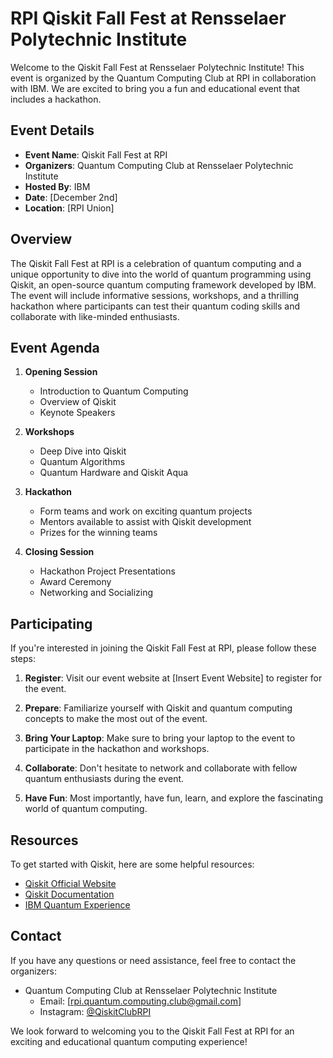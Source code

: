 # RPI Qiskit Fall Fest at Rensselaer Polytechnic Institute

Welcome to the Qiskit Fall Fest at Rensselaer Polytechnic Institute! This event is organized by the Quantum Computing Club at RPI in collaboration with IBM. We are excited to bring you a fun and educational event that includes a hackathon.

## Event Details

- **Event Name**: Qiskit Fall Fest at RPI
- **Organizers**: Quantum Computing Club at Rensselaer Polytechnic Institute
- **Hosted By**: IBM
- **Date**: [December 2nd]
- **Location**: [RPI Union]

## Overview

The Qiskit Fall Fest at RPI is a celebration of quantum computing and a unique opportunity to dive into the world of quantum programming using Qiskit, an open-source quantum computing framework developed by IBM. The event will include informative sessions, workshops, and a thrilling hackathon where participants can test their quantum coding skills and collaborate with like-minded enthusiasts.

## Event Agenda

1. **Opening Session**
   - Introduction to Quantum Computing
   - Overview of Qiskit
   - Keynote Speakers

2. **Workshops**
   - Deep Dive into Qiskit
   - Quantum Algorithms
   - Quantum Hardware and Qiskit Aqua

3. **Hackathon**
   - Form teams and work on exciting quantum projects
   - Mentors available to assist with Qiskit development
   - Prizes for the winning teams

4. **Closing Session**
   - Hackathon Project Presentations
   - Award Ceremony
   - Networking and Socializing

## Participating

If you're interested in joining the Qiskit Fall Fest at RPI, please follow these steps:

1. **Register**: Visit our event website at [Insert Event Website] to register for the event.

2. **Prepare**: Familiarize yourself with Qiskit and quantum computing concepts to make the most out of the event.

3. **Bring Your Laptop**: Make sure to bring your laptop to the event to participate in the hackathon and workshops.

4. **Collaborate**: Don't hesitate to network and collaborate with fellow quantum enthusiasts during the event.

5. **Have Fun**: Most importantly, have fun, learn, and explore the fascinating world of quantum computing.

## Resources

To get started with Qiskit, here are some helpful resources:

- [Qiskit Official Website](https://qiskit.org/)
- [Qiskit Documentation](https://qiskit.org/documentation/)
- [IBM Quantum Experience](https://quantum-computing.ibm.com/)

## Contact

If you have any questions or need assistance, feel free to contact the organizers:

- Quantum Computing Club at Rensselaer Polytechnic Institute
  - Email: [rpi.quantum.computing.club@gmail.com]
  - Instagram: [@QiskitClubRPI]()

We look forward to welcoming you to the Qiskit Fall Fest at RPI for an exciting and educational quantum computing experience!
